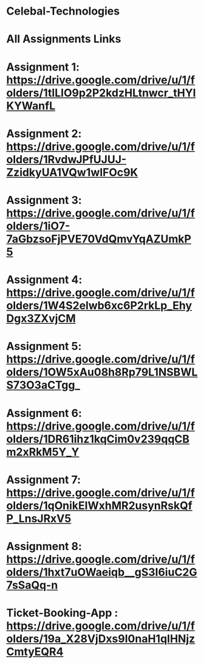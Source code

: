 # Celebal-Technologies

# All Assignments Links

# Assignment 1: https://drive.google.com/drive/u/1/folders/1tlLIO9p2P2kdzHLtnwcr_tHYlKYWanfL
# Assignment 2: https://drive.google.com/drive/u/1/folders/1RvdwJPfUJUJ-ZzidkyUA1VQw1wIFOc9K
# Assignment 3: https://drive.google.com/drive/u/1/folders/1iO7-7aGbzsoFjPVE70VdQmvYqAZUmkP5
# Assignment 4: https://drive.google.com/drive/u/1/folders/1W4S2elwb6xc6P2rkLp_EhyDgx3ZXvjCM
# Assignment 5: https://drive.google.com/drive/u/1/folders/1OW5xAu08h8Rp79L1NSBWLS73O3aCTgg_
# Assignment 6: https://drive.google.com/drive/u/1/folders/1DR61ihz1kqCim0v239qqCBm2xRkM5Y_Y
# Assignment 7: https://drive.google.com/drive/u/1/folders/1qOnikEIWxhMR2usynRskQfP_LnsJRxV5
# Assignment 8: https://drive.google.com/drive/u/1/folders/1hxt7uOWaeiqb__gS3I6iuC2G7sSaQq-n
# Ticket-Booking-App : https://drive.google.com/drive/u/1/folders/19a_X28VjDxs9I0naH1qIHNjzCmtyEQR4
